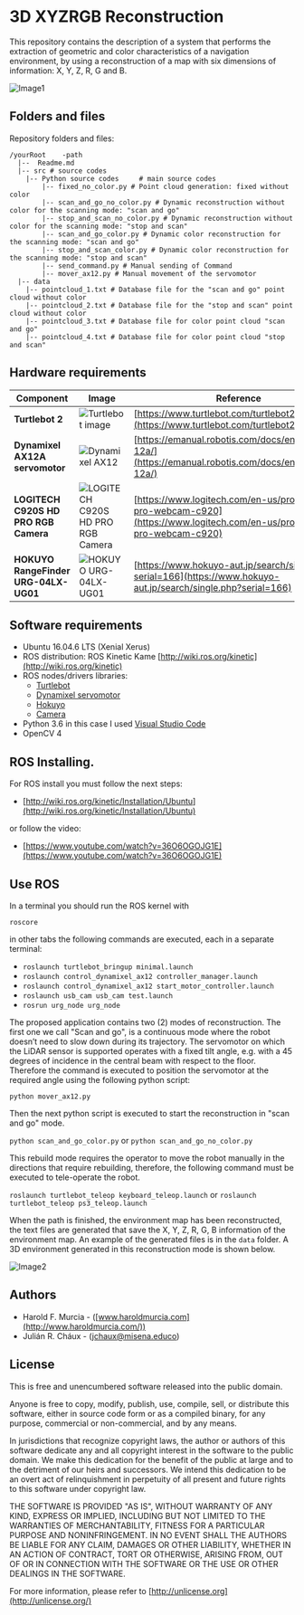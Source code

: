 # 3D XYZRGB Reconstruction

This repository contains the description of a system that performs the extraction of geometric and color characteristics of a navigation environment, by using a reconstruction of a map with six dimensions of information: X, Y, Z, R, G and B.

![Image1](https://github.com/julianchaux/3D_XYZRGB_Reconstruction/blob/master/data/3D%20colorless%20reconstruction.png)

## Folders and files

Repository folders and files:

```
/yourRoot    -path
  |--  Readme.md
  |-- src # source codes
	|-- Python source codes     # main source codes
		|-- fixed_no_color.py # Point cloud generation: fixed without color
		|-- scan_and_go_no_color.py # Dynamic reconstruction without color for the scanning mode: "scan and go"
		|-- stop_and_scan_no_color.py # Dynamic reconstruction without color for the scanning mode: "stop and scan"
		|-- scan_and_go_color.py # Dynamic color reconstruction for the scanning mode: "scan and go"
		|-- stop_and_scan_color.py # Dynamic color reconstruction for the scanning mode: "stop and scan"
		|-- send_command.py # Manual sending of Command
		|-- mover_ax12.py # Manual movement of the servomotor
  |-- data
    |-- pointcloud_1.txt # Database file for the "scan and go" point cloud without color
    |-- pointcloud_2.txt # Database file for the "stop and scan" point cloud without color
    |-- pointcloud_3.txt # Database file for color point cloud "scan and go"
    |-- pointcloud_4.txt # Database file for color point cloud "stop and scan"
```

## Hardware requirements
| Component | Image | Reference |
| -------- | ------- | --------- |
| **Turtlebot 2** | ![Turtlebot image](https://www.turtlebot.com/assets/images/turtlebot_2_lg.png) | [https://www.turtlebot.com/turtlebot2/](https://www.turtlebot.com/turtlebot2/) |
| **Dynamixel AX12A servomotor** | ![Dynamixel AX12](https://emanual.robotis.com/assets/images/dxl/ax/ax-12+_product.png) | [https://emanual.robotis.com/docs/en/dxl/ax/ax-12a/](https://emanual.robotis.com/docs/en/dxl/ax/ax-12a/) |
| **LOGITECH C920S HD PRO RGB Camera** | ![LOGITECH C920S HD PRO RGB Camera](https://assets.logitech.com/assets/54515/hd-webcam-pro-c920-gallery.png) | [https://www.logitech.com/en-us/product/hd-pro-webcam-c920](https://www.logitech.com/en-us/product/hd-pro-webcam-c920) |
| **HOKUYO RangeFinder URG-04LX-UG01** | ![HOKUYO URG-04LX-UG01](https://www.hokuyo-aut.jp/p/product/20160223110957_85.jpg) | [https://www.hokuyo-aut.jp/search/single.php?serial=166](https://www.hokuyo-aut.jp/search/single.php?serial=166) |

## Software requirements

- Ubuntu 16.04.6 LTS (Xenial Xerus)
- ROS distribution: ROS Kinetic Kame [http://wiki.ros.org/kinetic](http://wiki.ros.org/kinetic)
- ROS nodes/drivers libraries:
	-   [Turtlebot](http://wiki.ros.org/turtlebot_bringup?distro=kinetic)
	-  [Dynamixel servomotor](http://wiki.ros.org/dynamixel)
	-  [Hokuyo](http://wiki.ros.org/urg_node)
	-  [Camera](http://wiki.ros.org/usb_cam)
- Python 3.6 in this case I used [Visual Studio Code](https://code.visualstudio.com/)
-   OpenCV 4

## ROS Installing.

For ROS install you must follow the next steps:

-   [http://wiki.ros.org/kinetic/Installation/Ubuntu](http://wiki.ros.org/kinetic/Installation/Ubuntu)

or follow the video:

-   [https://www.youtube.com/watch?v=36O6OGOJG1E](https://www.youtube.com/watch?v=36O6OGOJG1E)

## Use ROS

In a terminal you should run the ROS kernel with

`roscore`

in other tabs the following commands are executed, each in a separate terminal:

- `roslaunch turtlebot_bringup minimal.launch`
- `roslaunch control_dynamixel_ax12 controller_manager.launch`
- `roslaunch control_dynamixel_ax12 start_motor_controller.launch`
- `roslaunch usb_cam usb_cam test.launch`
- `rosrun urg_node urg_node`

The proposed application contains two (2) modes of reconstruction.  The first one we call "Scan and go", is a continuous mode where the  robot  doesn’t  need  to  slow  down  during  its  trajectory. The  servomotor  on  which  the  LiDAR  sensor  is  supported operates  with  a  fixed  tilt  angle,  e.g.  with  a  45  degrees  of incidence in the central beam with respect to the floor.  Therefore the command is executed to position the servomotor at the required angle using the following python script:

`python mover_ax12.py`

Then the next python script is executed to start the reconstruction in "scan and go" mode.

`python scan_and_go_color.py` or `python scan_and_go_no_color.py`

This rebuild mode requires the operator to move the robot manually in the directions that require rebuilding, therefore, the following command must be executed to tele-operate the robot.  

`roslaunch turtlebot_teleop keyboard_teleop.launch` or `roslaunch turtlebot_teleop ps3_teleop.launch`

When the path is finished, the environment map has been reconstructed, the text files are generated that save the X, Y, Z, R, G, B information of the environment map.  An example of the generated files is in the `data` folder. A 3D environment generated in this reconstruction mode is shown below.

![Image2](https://github.com/julianchaux/3D_XYZRGB_Reconstruction/blob/master/data/ColorlessPointCloud1.jpg)

## Authors

-   Harold F. Murcia - ([www.haroldmurcia.com](http://www.haroldmurcia.com/))
-   Julián R. Cháux - ([jchaux@misena.educo](mailto:jchaux@misena.educo))

## License

This is free and unencumbered software released into the public domain.

Anyone is free to copy, modify, publish, use, compile, sell, or distribute this software, either in source code form or as a compiled binary, for any purpose, commercial or non-commercial, and by any means.

In jurisdictions that recognize copyright laws, the author or authors of this software dedicate any and all copyright interest in the software to the public domain. We make this dedication for the benefit of the public at large and to the detriment of our heirs and successors. We intend this dedication to be an overt act of relinquishment in perpetuity of all present and future rights to this software under copyright law.

THE SOFTWARE IS PROVIDED "AS IS", WITHOUT WARRANTY OF ANY KIND, EXPRESS OR IMPLIED, INCLUDING BUT NOT LIMITED TO THE WARRANTIES OF MERCHANTABILITY, FITNESS FOR A PARTICULAR PURPOSE AND NONINFRINGEMENT. IN NO EVENT SHALL THE AUTHORS BE LIABLE FOR ANY CLAIM, DAMAGES OR OTHER LIABILITY, WHETHER IN AN ACTION OF CONTRACT, TORT OR OTHERWISE, ARISING FROM, OUT OF OR IN CONNECTION WITH THE SOFTWARE OR THE USE OR OTHER DEALINGS IN THE SOFTWARE.

For more information, please refer to  [http://unlicense.org](http://unlicense.org/)
